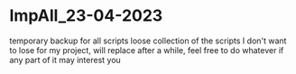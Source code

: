 # ImpAll_23-04-2023
temporary backup for all scripts
loose collection of the scripts I don't want to lose for my project, will replace after a while, feel free to do whatever if any part of it may interest you
